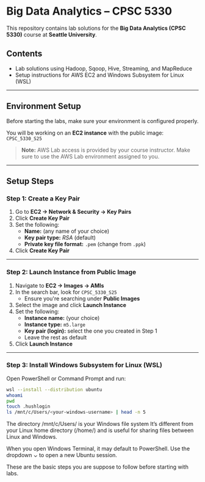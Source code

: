 # Big Data Analytics – CPSC 5330

This repository contains lab solutions for the **Big Data Analytics (CPSC 5330)** course at **Seattle University**.

## Contents
- Lab solutions using Hadoop, Sqoop, Hive, Streaming, and MapReduce
- Setup instructions for AWS EC2 and Windows Subsystem for Linux (WSL)

---

## Environment Setup

Before starting the labs, make sure your environment is configured properly.

You will be working on an **EC2 instance** with the public image:  
`CPSC_5330_S25`

>  **Note:** AWS Lab access is provided by your course instructor. Make sure to use the AWS Lab environment assigned to you.

---

## Setup Steps

### Step 1: Create a Key Pair

1. Go to **EC2 → Network & Security → Key Pairs**
2. Click **Create Key Pair**
3. Set the following:
   - **Name:** (any name of your choice)
   - **Key pair type:** *RSA* (default)
   - **Private key file format:** `.pem` (change from `.ppk`)
4. Click **Create Key Pair**

---

### Step 2: Launch Instance from Public Image

1. Navigate to **EC2 → Images → AMIs**
2. In the search bar, look for `CPSC_5330_S25`
   - Ensure you're searching under **Public Images**
3. Select the image and click **Launch Instance**
4. Set the following:
   - **Instance name:** (your choice)
   - **Instance type:** `m5.large`
   - **Key pair (login):** select the one you created in Step 1
   - Leave the rest as default
5. Click **Launch Instance**

---

### Step 3: Install Windows Subsystem for Linux (WSL)

Open PowerShell or Command Prompt and run:

```bash
wsl --install --distribution ubuntu
whoami
pwd
touch .hushlogin
ls /mnt/c/Users/<your-windows-username> | head -n 5
```
The directory /mnt/c/Users/<your-windows-username> is your Windows file system
It’s different from your Linux home directory (/home/<linux-user>) and is useful for sharing files between Linux and Windows.

When you open Windows Terminal, it may default to PowerShell.
Use the dropdown ⌄ to open a new Ubuntu session.

These are the basic steps you are suppose to follow before starting with labs.
